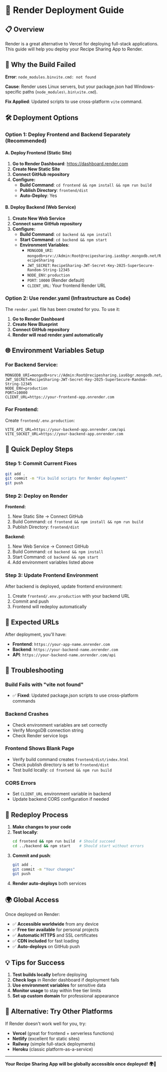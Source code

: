 # 🚀 Render Deployment Guide

## 📋 Overview

Render is a great alternative to Vercel for deploying full-stack applications. This guide will help you deploy your Recipe Sharing App to Render.

## 🔧 Why the Build Failed

**Error**: `node_modules.binvite.cmd: not found`

**Cause**: Render uses Linux servers, but your package.json had Windows-specific paths (`node_modules\.bin\vite.cmd`). 

**Fix Applied**: Updated scripts to use cross-platform `vite` command.

## 🛠️ Deployment Options

### Option 1: Deploy Frontend and Backend Separately (Recommended)

#### A. Deploy Frontend (Static Site)
1. **Go to Render Dashboard**: https://dashboard.render.com
2. **Create New Static Site**
3. **Connect GitHub repository**
4. **Configure:**
   - **Build Command**: `cd frontend && npm install && npm run build`
   - **Publish Directory**: `frontend/dist`
   - **Auto-Deploy**: Yes

#### B. Deploy Backend (Web Service)
1. **Create New Web Service**
2. **Connect same GitHub repository**
3. **Configure:**
   - **Build Command**: `cd backend && npm install`
   - **Start Command**: `cd backend && npm start`
   - **Environment Variables**:
     - `MONGODB_URI`: `mongodb+srv://Admin:Root@recipesharing.ias6bgr.mongodb.net/RecipeSharing`
     - `JWT_SECRET`: `RecipeSharing-JWT-Secret-Key-2025-SuperSecure-Random-String-12345`
     - `NODE_ENV`: `production`
     - `PORT`: `10000` (Render default)
     - `CLIENT_URL`: Your frontend Render URL

### Option 2: Use render.yaml (Infrastructure as Code)

The `render.yaml` file has been created for you. To use it:

1. **Go to Render Dashboard**
2. **Create New Blueprint**
3. **Connect GitHub repository**
4. **Render will read render.yaml automatically**

## 🌐 Environment Variables Setup

### For Backend Service:
```
MONGODB_URI=mongodb+srv://Admin:Root@recipesharing.ias6bgr.mongodb.net/RecipeSharing
JWT_SECRET=RecipeSharing-JWT-Secret-Key-2025-SuperSecure-Random-String-12345
NODE_ENV=production
PORT=10000
CLIENT_URL=https://your-frontend-app.onrender.com
```

### For Frontend:
Create `frontend/.env.production`:
```
VITE_API_URL=https://your-backend-app.onrender.com/api
VITE_SOCKET_URL=https://your-backend-app.onrender.com
```

## 🚀 Quick Deploy Steps

### Step 1: Commit Current Fixes
```bash
git add .
git commit -m "Fix build scripts for Render deployment"
git push
```

### Step 2: Deploy on Render

**Frontend:**
1. New Static Site → Connect GitHub
2. Build Command: `cd frontend && npm install && npm run build`
3. Publish Directory: `frontend/dist`

**Backend:**
1. New Web Service → Connect GitHub
2. Build Command: `cd backend && npm install`
3. Start Command: `cd backend && npm start`
4. Add environment variables listed above

### Step 3: Update Frontend Environment

After backend is deployed, update frontend environment:
1. Create `frontend/.env.production` with your backend URL
2. Commit and push
3. Frontend will redeploy automatically

## 🎯 Expected URLs

After deployment, you'll have:
- **Frontend**: `https://your-app-name.onrender.com`
- **Backend**: `https://your-backend-name.onrender.com`
- **API**: `https://your-backend-name.onrender.com/api`

## 🐛 Troubleshooting

### Build Fails with "vite not found"
- ✅ **Fixed**: Updated package.json scripts to use cross-platform commands

### Backend Crashes
- Check environment variables are set correctly
- Verify MongoDB connection string
- Check Render service logs

### Frontend Shows Blank Page
- Verify build command creates `frontend/dist/index.html`
- Check publish directory is set to `frontend/dist`
- Test build locally: `cd frontend && npm run build`

### CORS Errors
- Set `CLIENT_URL` environment variable in backend
- Update backend CORS configuration if needed

## 🔄 Redeploy Process

1. **Make changes to your code**
2. **Test locally**:
   ```bash
   cd frontend && npm run build  # Should succeed
   cd ../backend && npm start    # Should start without errors
   ```
3. **Commit and push**:
   ```bash
   git add .
   git commit -m "Your changes"
   git push
   ```
4. **Render auto-deploys** both services

## 🌍 Global Access

Once deployed on Render:
- ✅ **Accessible worldwide** from any device
- ✅ **Free tier available** for personal projects
- ✅ **Automatic HTTPS** and SSL certificates
- ✅ **CDN included** for fast loading
- ✅ **Auto-deploys** on GitHub push

## 💡 Tips for Success

1. **Test builds locally** before deploying
2. **Check logs** in Render dashboard if deployment fails
3. **Use environment variables** for sensitive data
4. **Monitor usage** to stay within free tier limits
5. **Set up custom domain** for professional appearance

## 🎉 Alternative: Try Other Platforms

If Render doesn't work well for you, try:
- **Vercel** (great for frontend + serverless functions)
- **Netlify** (excellent for static sites)
- **Railway** (simple full-stack deployments)
- **Heroku** (classic platform-as-a-service)

---

**Your Recipe Sharing App will be globally accessible once deployed! 🌍🚀**
